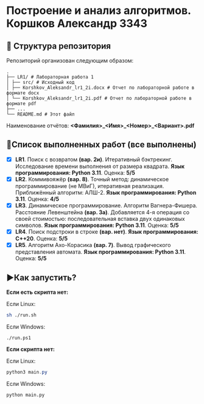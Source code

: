 # Построение и анализ алгоритмов. Коршков Александр 3343

## **📁 Структура репозитория**

Репозиторий организован следующим образом:

```log
.
├── LR1/ # Лабораторная работа 1
│ ├── src/ # Исходный код
│ ├── Korshkov_Aleksandr_lr1_2i.docx # Отчет по лабораторной работе в формате docx
│ └── Korshkov_Aleksandr_lr1_2i.pdf # Отчет по лабораторной работе в формате pdf
├── ...
└── README.md # Этот файл
```

Наименование отчётов: **<Фамилия>\_<Имя>\_<Номер>\_<Вариант>.pdf**

## **📃Список выполненных работ (все выполнены)**

- [x] **LR1**. Поиск с возвратом **(вар. 2и)**. Итеративный бэктрекинг. Исследование времени выполнения от размера квадрата. **Язык программирования: Python 3.11**. Оценка: **5/5**
- [x] **LR2**. Коммивояжёр **(вар. 8)**. Точный метод: динамическое программирование (не МВиГ), итеративная реализация. Приближённый алгоритм: АЛШ-2. **Язык программирования: Python 3.11**. Оценка: **4/5**
- [x] **LR3**. Динамическое программирование. Алгоритм Вагнера-Фишера. Расстояние Левенштейна **(вар. 3а)**. Добавляется 4-я операция со своей стоимостью: последовательная вставка
двух одинаковых символов. **Язык программирования: Python 3.11**. Оценка: **5/5**
- [x] **LR4**. Поиск подстроки в строке **(вар. нет)**. **Язык программирования: C++20**. Оценка: **5/5**
- [x] **LR5**. Алгоритм Ахо-Корасика **(вар. 7)**. Вывод графического представления автомата. **Язык программирования: Python 3.11**. Оценка: **5/5**

## **▶️Как запустить?**

**Если есть скрипта нет:**

Если Linux:

```bash
sh ./run.sh
```

Если Windows:

```pwsh
./run.ps1
```

**Если скрипта нет:**

Если Linux:

```powershell
python3 main.py
```

Если Windows:

```pwsh
python main.py
```
